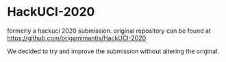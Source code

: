 # HackUCI-2020
formerly a hackuci 2020 submission.
original repository can be found at https://github.com/origamimantis/HackUCI-2020

We decided to try and improve the submission without altering the original.
